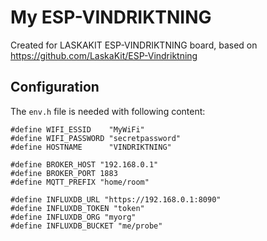 # My ESP-VINDRIKTNING

Created for LASKAKIT ESP-VINDRIKTNING board, based on https://github.com/LaskaKit/ESP-Vindriktning

## Configuration

The `env.h` file is needed with following content:

```
#define WIFI_ESSID    "MyWiFi"
#define WIFI_PASSWORD "secretpassword"
#define HOSTNAME      "VINDRIKTNING"

#define BROKER_HOST "192.168.0.1"
#define BROKER_PORT 1883
#define MQTT_PREFIX "home/room"

#define INFLUXDB_URL "https://192.168.0.1:8090"
#define INFLUXDB_TOKEN "token"
#define INFLUXDB_ORG "myorg"
#define INFLUXDB_BUCKET "me/probe"
```
